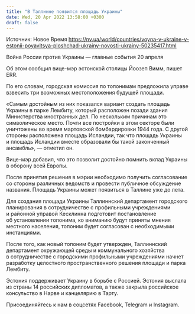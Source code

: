 ```yaml
---
title: "В Таллинне появится площадь Украины"
date: Wed, 20 Apr 2022 13:58:00 +0300
draft: false
---
```

Источник: Новое Время https://nv.ua/world/countries/voyna-v-ukraine-v-estonii-poyavitsya-ploshchad-ukrainy-novosti-ukrainy-50235417.html


Война России против Украины — главные события 20 апреля

 Об этом сообщил вице-мэр эстонской столицы Йоозеп Вимм, пишет ERR.

По его словам, городская комиссия по топонимам предложила управе взвесить три возможных местоположения будущей площади.

«Самым достойным из них показался вариант создать площадь Украины в парке Лембиту, который расположен позади здания Министерства иностранных дел. По нескольким причинам это символическое место. Почти все постройки в этом секторе были уничтожены во время мартовской бомбардировки 1944 года. С другой стороны расположена площадь Исландии, так что площадь Украины и площадь Исландии вместе образовали бы такой законченный ансамбль», — отметил он.

Вице-мэр добавил, что это позволит достойно помнить вклад Украины в оборону всей Европы.

После принятия решения в мэрии необходимо получить согласование со стороны различных ведомств и провести публичное обсуждение названия. Площадь Украины может появиться в Таллине уже до лета.

Для создания площади Украины Таллиннский департамент городского планирования в сотрудничестве с профильными учреждениями и районной управой Кесклинна подготовит постановление об установлении топонима, ко вниманию будут приняты мнения местного населения, топоним будет согласован с необходимыми инстанциями.

После того, как новый топоним будет утвержден, Таллиннский департамент окружающей среды и коммунального хозяйства в сотрудничестве с городскими профильными учреждениями начнет разработку целостного пространственного решения площади и парка Лембиту.

Эстония поддерживает Украину в борьбе с Россией. Эстония выслала из страны 14 российских дипломатов, а также закрыла российское консульство в Нарве и канцелярию в Тарту.

Присоединяйтесь к нам в соцсетях Facebook, Telegram и Instagram.
